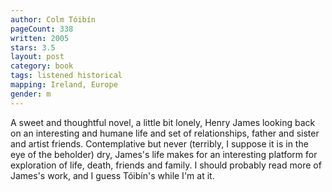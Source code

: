 ```yaml
---
author: Colm Tóibín
pageCount: 338
written: 2005
stars: 3.5
layout: post
category: book
tags: listened historical
mapping: Ireland, Europe
gender: m
---
```


A sweet and thoughtful novel, a little bit lonely, Henry James looking back on an interesting and humane life and set of relationships, father and sister and artist friends. Contemplative but never (terribly, I suppose it is in the eye of the beholder) dry, James's life makes for an interesting platform for exploration of life, death, friends and family. I should probably read more of James's work, and I guess Tóibín's while I'm at it.
